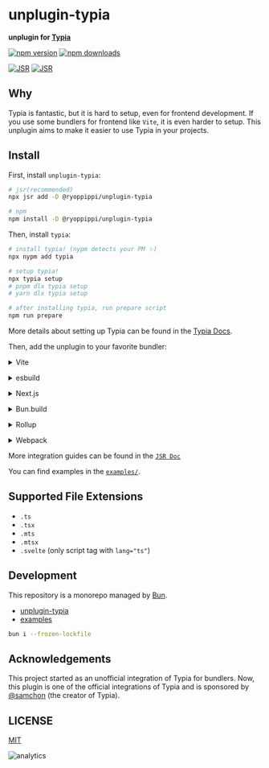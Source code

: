 # unplugin-typia

**unplugin for [Typia](https://typia.io/)**

[![npm version](https://img.shields.io/npm/v/@ryoppippi/unplugin-typia?color=yellow)](https://npmjs.com/package/@ryoppippi/unplugin-typia)
[![npm downloads](https://img.shields.io/npm/dm/@ryoppippi/unplugin-typia?color=yellow)](https://npmjs.com/package/@ryoppippi/unplugin-typia)

[![JSR](https://jsr.io/badges/@ryoppippi/unplugin-typia)](https://jsr.io/@ryoppippi/unplugin-typia)
[![JSR](https://jsr.io/badges/@ryoppippi/unplugin-typia/score)](https://jsr.io/@ryoppippi/unplugin-typia)

## Why

Typia is fantastic, but it is hard to setup, even for frontend development.
If you use some bundlers for frontend like `Vite`, it is even harder to setup.
This unplugin aims to make it easier to use Typia in your projects.

## Install

First, install `unplugin-typia`:

```bash
# jsr(recommended)
npx jsr add -D @ryoppippi/unplugin-typia

# npm
npm install -D @ryoppippi/unplugin-typia
```

Then, install `typia`:

```bash
# install typia! (nypm detects your PM ✨)
npx nypm add typia

# setup typia!
npx typia setup
# pnpm dlx typia setup
# yarn dlx typia setup

# after installing typia, run prepare script
npm run prepare
```

More details about setting up Typia can be found in the [Typia Docs](https://typia.io/docs/setup/#unplugin-typia).

Then, add the unplugin to your favorite bundler:

<details>
<summary>Vite</summary><br>

```ts
// vite.config.ts
import UnpluginTypia from '@ryoppippi/unplugin-typia/vite';

export default defineConfig({
	plugins: [
		UnpluginTypia({ /* options */ }), // should be placed before other plugins like `react`, `svetle`, etc.
	],
});
```

> When using typia with types imported from non-relative paths like tsconfig `compilerOptions.paths` or relative to
> tsconfig `compilerOptions.baseUrl`, they must be defined in vite.config.ts under [resolve.alias](https://vitejs.dev/config/shared-options#resolve-alias)
> in order to be resolved, according to vite's resolution mechanism.

Examples:

- [`examples/vite-react`](https://github.com/ryoppippi/unplugin-typia/tree/main/examples/vite-react)
- [`examples/vite-hono`](https://github.com/ryoppippi/unplugin-typia/tree/main/examples/vite-hono)
- [`examples/sveltekit`](https://github.com/ryoppippi/unplugin-typia/tree/main/examples/sveltekit)

<br></details>

<details>
<summary>esbuild</summary><br>

```ts
// esbuild.config.js
import UnpluginTypia from '@ryoppippi/unplugin-typia/esbuild';

export default {
	plugins: [
		UnpluginTypia({ /* options */ }),
	],
};
```

Examples:

- [`tests/rollup.spec.ts`](https://github.com/ryoppippi/unplugin-typia/tree/main/packages/unplugin-typia/tests/esbuild.spec.ts)

<br></details>

<details>
<summary>Next.js</summary><br>

```js
// next.config.mjs
import unTypiaNext from 'unplugin-typia/next';

/** @type {import('next').NextConfig} */
const nextConfig = { /* your next.js config */};

/** @type {import("unplugin-typia").Options} */
const unpluginTypiaOptions = { /* your unplugin-typia options */ };

export default unTypiaNext(nextConfig, unpluginTypiaOptions);

// you can omit the unplugin-typia options when you don't need to customize it
// export default unTypiaNext(nextConfig);
```

Examples:

- [`examples/nextjs`](https://github.com/ryoppippi/unplugin-typia/tree/main/examples/nextjs)

<br></details>

<details>
<summary>Bun.build</summary><br>

### Example 1: Using for building script

```ts
// build.ts
import UnpluginTypia from '@ryoppippi/unplugin-typia/bun';

await Bun.build({
	entrypoints: ['./index.ts'],
	outdir: './out',
	plugins: [
		UnpluginTypia({ /* your options */})
	]
});
```

For building the script:

```sh
bun run ./build.ts
node ./out/index.js
```

Check the [Plugins – Bundler | Bun Docs](https://bun.sh/docs/bundler/plugins) for more details.

### Example 2: Using for running script

```ts
// preload.ts
import { plugin } from 'bun';
import UnpluginTypia from '@ryoppippi/unplugin-typia/bun';

plugin(UnpluginTypia({ /* your options */}));
```

```toml
# bun.toml
preload = "preload.ts"

[test]
preload = "preload.ts"
```

For running the script:

```sh
bun run ./index.ts
```

Check the [Plugins – Runtime | Bun Docs](https://bun.sh/docs/runtime/plugins) for more details.

<br></details>

<details>
<summary>Rollup</summary><br>

```ts
// rollup.config.js
import UnpluginTypia from '@ryoppippi/unplugin-typia/rollup';

export default {
	plugins: [
		UnpluginTypia({ /* options */ }),
	],
};
```

Examples:

- [`tests/rollup.spec.ts`](https://github.com/ryoppippi/unplugin-typia/tree/main/packages/unplugin-typia/tests/rollup.spec.ts)

<br></details>

<details>
<summary>Webpack</summary><br>

> ⚠️ Note: Currently, this plugin works only with 'esm' target.

> If you want to use 'cjs', use dynamic import.

> If you want to use 'esm' target, don't worry! You can use this plugin without any additional setup.

```js
// webpack.config.js

module.exports = async () => {
	const { default: UnpluginTypia } = await import('@ryoppippi/unplugin-typia/webpack');
	return {
		plugins: [
			new UnpluginTypia({
			// options
			}),
		],
	};
};
```

<br></details>

More integration guides can be found in the [`JSR Doc`](https://jsr.io/@ryoppippi/unplugin-typia/doc)

You can find examples in the [`examples/`](https://github.com/ryoppippi/unplugin-typia/tree/main/examples).

## Supported File Extensions

- `.ts`
- `.tsx`
- `.mts`
- `.mtsx`
- `.svelte` (only script tag with `lang="ts"`)

## Development

This repository is a monorepo managed by [Bun](https://bun.sh).

- [unplugin-typia](https://github.com/ryoppippi/unplugin-typia/tree/main/packages/unplugin-typia)
- [examples](https://github.com/ryoppippi/unplugin-typia/tree/main/examples)

```sh
bun i --frozen-lockfile
```

## Acknowledgements

This project started as an unofficial integration of Typia for bundlers.
Now, this plugin is one of the official integrations of Typia and is sponsored by [@samchon](https://github.com/samchon) (the creator of Typia).

## LICENSE

[MIT](./LICENSE)

![analytics](https://repobeats.axiom.co/api/embed/30d90d6f9ab91e8b06159ba792765a1377ea7d3e.svg 'Repobeats analytics image')
